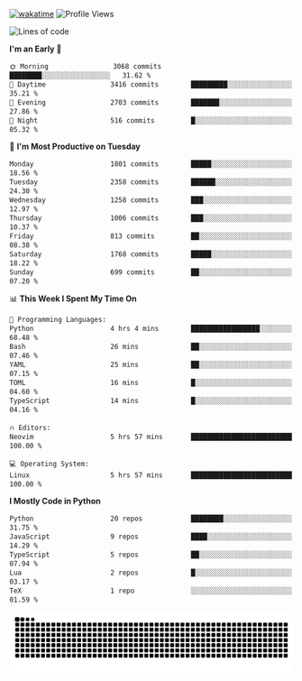[![wakatime](https://wakatime.com/badge/user/b920b284-3cde-4cd4-b72e-f7f22d050b16.svg)](https://wakatime.com/@b920b284-3cde-4cd4-b72e-f7f22d050b16)
![Profile Views](http://img.shields.io/badge/Profile%20Views-4586-blue)
<!--START_SECTION:waka-->
![Lines of code](https://img.shields.io/badge/From%20Hello%20World%20I%27ve%20Written-8.1%20million%20lines%20of%20code-blue)

**I'm an Early 🐤** 

```text
🌞 Morning                3068 commits        ████████░░░░░░░░░░░░░░░░░   31.62 % 
🌆 Daytime                3416 commits        █████████░░░░░░░░░░░░░░░░   35.21 % 
🌃 Evening                2703 commits        ███████░░░░░░░░░░░░░░░░░░   27.86 % 
🌙 Night                  516 commits         █░░░░░░░░░░░░░░░░░░░░░░░░   05.32 % 
```
📅 **I'm Most Productive on Tuesday** 

```text
Monday                   1801 commits        █████░░░░░░░░░░░░░░░░░░░░   18.56 % 
Tuesday                  2358 commits        ██████░░░░░░░░░░░░░░░░░░░   24.30 % 
Wednesday                1258 commits        ███░░░░░░░░░░░░░░░░░░░░░░   12.97 % 
Thursday                 1006 commits        ███░░░░░░░░░░░░░░░░░░░░░░   10.37 % 
Friday                   813 commits         ██░░░░░░░░░░░░░░░░░░░░░░░   08.38 % 
Saturday                 1768 commits        █████░░░░░░░░░░░░░░░░░░░░   18.22 % 
Sunday                   699 commits         ██░░░░░░░░░░░░░░░░░░░░░░░   07.20 % 
```


📊 **This Week I Spent My Time On** 

```text
💬 Programming Languages: 
Python                   4 hrs 4 mins        █████████████████░░░░░░░░   68.48 % 
Bash                     26 mins             ██░░░░░░░░░░░░░░░░░░░░░░░   07.46 % 
YAML                     25 mins             ██░░░░░░░░░░░░░░░░░░░░░░░   07.15 % 
TOML                     16 mins             █░░░░░░░░░░░░░░░░░░░░░░░░   04.60 % 
TypeScript               14 mins             █░░░░░░░░░░░░░░░░░░░░░░░░   04.16 % 

🔥 Editors: 
Neovim                   5 hrs 57 mins       █████████████████████████   100.00 % 

💻 Operating System: 
Linux                    5 hrs 57 mins       █████████████████████████   100.00 % 
```

**I Mostly Code in Python** 

```text
Python                   20 repos            ████████░░░░░░░░░░░░░░░░░   31.75 % 
JavaScript               9 repos             ████░░░░░░░░░░░░░░░░░░░░░   14.29 % 
TypeScript               5 repos             ██░░░░░░░░░░░░░░░░░░░░░░░   07.94 % 
Lua                      2 repos             █░░░░░░░░░░░░░░░░░░░░░░░░   03.17 % 
TeX                      1 repo              ░░░░░░░░░░░░░░░░░░░░░░░░░   01.59 % 
```




<!--END_SECTION:waka-->
![Snake animation](https://raw.githubusercontent.com/timmypidashev/timmypidashev/main/commits.svg)
